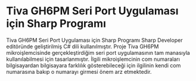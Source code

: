 # Tiva GH6PM Seri Port Uygulaması için Sharp Programı
 Tiva GH6PM Seri Port Uygulaması için Sharp Programı Sharp Developer editöründe geliştirilmiş C# dili kullanılmıştır. Proje Tiva GH6PM mikroişlemcisinde gerçekleştirdiğim seri port uygulamasının tam manasıyla kullanılabilmesi
 için tasarlanmıştır. İlgili mikroişlemcinin com numaraları bilgisayardan bilgisayara farklılık gösterebileceği için ilgilinin kendi com numarasına bakıp o numarayı girmesi önem arz etmektedir. 
